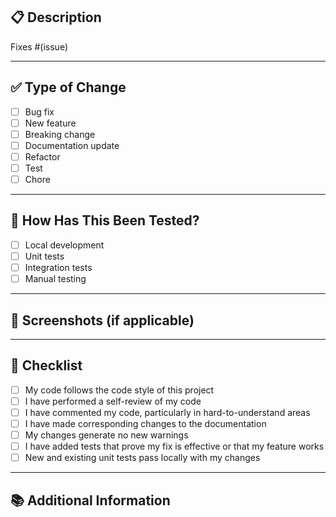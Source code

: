 <!--
Thank you for your contribution! Please fill out the following template to help us review your pull request.
-->

## 📋 Description

<!-- Describe your changes in detail. Include the motivation and context. List any dependencies that are required for this change. -->

Fixes #(issue)

---

## ✅ Type of Change

<!-- Please check the relevant option(s) and remove those that do not apply. -->

- [ ] Bug fix
- [ ] New feature
- [ ] Breaking change
- [ ] Documentation update
- [ ] Refactor
- [ ] Test
- [ ] Chore

---

## 🧪 How Has This Been Tested?

<!-- Describe the tests you ran to verify your changes. Provide instructions so we can reproduce. Please also list any relevant details for your test configuration. -->

- [ ] Local development
- [ ] Unit tests
- [ ] Integration tests
- [ ] Manual testing

---

## 📸 Screenshots (if applicable)

<!-- Add screenshots or GIFs to help explain your changes. -->

---

## 📝 Checklist

<!-- Please check all items that apply. -->

- [ ] My code follows the code style of this project
- [ ] I have performed a self-review of my code
- [ ] I have commented my code, particularly in hard-to-understand areas
- [ ] I have made corresponding changes to the documentation
- [ ] My changes generate no new warnings
- [ ] I have added tests that prove my fix is effective or that my feature works
- [ ] New and existing unit tests pass locally with my changes

---

## 📚 Additional Information

<!-- Add any other context or information about the pull request here. -->
